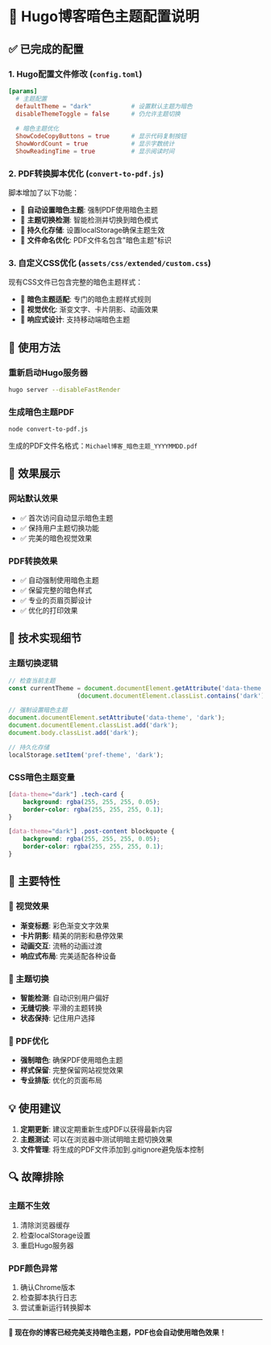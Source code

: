 # 🌙 Hugo博客暗色主题配置说明

## ✅ 已完成的配置

### 1. Hugo配置文件修改 (`config.toml`)

```toml
[params]
  # 主题配置
  defaultTheme = "dark"           # 设置默认主题为暗色
  disableThemeToggle = false      # 仍允许主题切换
  
  # 暗色主题优化
  ShowCodeCopyButtons = true      # 显示代码复制按钮
  ShowWordCount = true            # 显示字数统计
  ShowReadingTime = true          # 显示阅读时间
```

### 2. PDF转换脚本优化 (`convert-to-pdf.js`)

脚本增加了以下功能：
- 🌙 **自动设置暗色主题**: 强制PDF使用暗色主题
- 🔄 **主题切换检测**: 智能检测并切换到暗色模式
- 💾 **持久化存储**: 设置localStorage确保主题生效
- 📝 **文件命名优化**: PDF文件名包含"暗色主题"标识

### 3. 自定义CSS优化 (`assets/css/extended/custom.css`)

现有CSS文件已包含完整的暗色主题样式：
- 🎨 **暗色主题适配**: 专门的暗色主题样式规则
- 🌟 **视觉优化**: 渐变文字、卡片阴影、动画效果
- 📱 **响应式设计**: 支持移动端暗色主题

## 🚀 使用方法

### 重新启动Hugo服务器
```bash
hugo server --disableFastRender
```

### 生成暗色主题PDF
```bash
node convert-to-pdf.js
```

生成的PDF文件名格式：`Michael博客_暗色主题_YYYYMMDD.pdf`

## 🎯 效果展示

### 网站默认效果
- ✅ 首次访问自动显示暗色主题
- ✅ 保持用户主题切换功能
- ✅ 完美的暗色视觉效果

### PDF转换效果
- ✅ 自动强制使用暗色主题
- ✅ 保留完整的暗色样式
- ✅ 专业的页眉页脚设计
- ✅ 优化的打印效果

## 🔧 技术实现细节

### 主题切换逻辑
```javascript
// 检查当前主题
const currentTheme = document.documentElement.getAttribute('data-theme') || 
                   (document.documentElement.classList.contains('dark') ? 'dark' : 'light');

// 强制设置暗色主题
document.documentElement.setAttribute('data-theme', 'dark');
document.documentElement.classList.add('dark');
document.body.classList.add('dark');

// 持久化存储
localStorage.setItem('pref-theme', 'dark');
```

### CSS暗色主题变量
```css
[data-theme="dark"] .tech-card {
    background: rgba(255, 255, 255, 0.05);
    border-color: rgba(255, 255, 255, 0.1);
}

[data-theme="dark"] .post-content blockquote {
    background: rgba(255, 255, 255, 0.05);
    border-color: rgba(255, 255, 255, 0.1);
}
```

## 🌟 主要特性

### 🎨 视觉效果
- **渐变标题**: 彩色渐变文字效果
- **卡片阴影**: 精美的阴影和悬停效果
- **动画交互**: 流畅的动画过渡
- **响应式布局**: 完美适配各种设备

### 🔄 主题切换
- **智能检测**: 自动识别用户偏好
- **无缝切换**: 平滑的主题转换
- **状态保持**: 记住用户选择

### 📄 PDF优化
- **强制暗色**: 确保PDF使用暗色主题
- **样式保留**: 完整保留网站视觉效果
- **专业排版**: 优化的页面布局

## 💡 使用建议

1. **定期更新**: 建议定期重新生成PDF以获得最新内容
2. **主题测试**: 可以在浏览器中测试明暗主题切换效果
3. **文件管理**: 将生成的PDF文件添加到.gitignore避免版本控制

## 🔍 故障排除

### 主题不生效
1. 清除浏览器缓存
2. 检查localStorage设置
3. 重启Hugo服务器

### PDF颜色异常
1. 确认Chrome版本
2. 检查脚本执行日志
3. 尝试重新运行转换脚本

---

**🎉 现在你的博客已经完美支持暗色主题，PDF也会自动使用暗色效果！** 